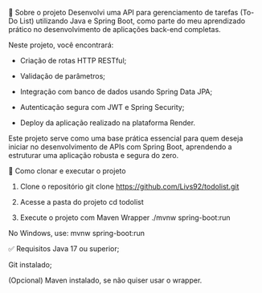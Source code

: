 📌 Sobre o projeto
Desenvolvi uma API para gerenciamento de tarefas (To-Do List) utilizando Java e Spring Boot, como parte do meu aprendizado prático no desenvolvimento de aplicações back-end completas.

Neste projeto, você encontrará:

- Criação de rotas HTTP RESTful;

- Validação de parâmetros;

- Integração com banco de dados usando Spring Data JPA;

- Autenticação segura com JWT e Spring Security;

- Deploy da aplicação realizado na plataforma Render.

Este projeto serve como uma base prática essencial para quem deseja iniciar no desenvolvimento de APIs com Spring Boot, aprendendo a estruturar uma aplicação robusta e segura do zero.

🚀 Como clonar e executar o projeto
1. Clone o repositório
git clone https://github.com/Livs92/todolist.git

2. Acesse a pasta do projeto
cd todolist

3. Execute o projeto com Maven Wrapper
./mvnw spring-boot:run

No Windows, use:
mvnw spring-boot:run

✅ Requisitos
Java 17 ou superior;

Git instalado;

(Opcional) Maven instalado, se não quiser usar o wrapper.

